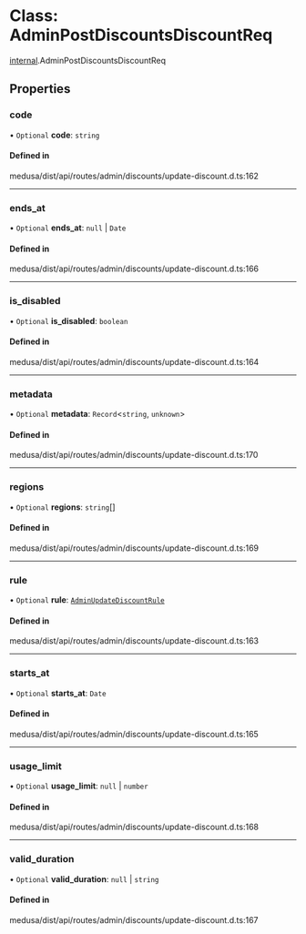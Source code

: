 # Class: AdminPostDiscountsDiscountReq

[internal](../modules/internal-7.md).AdminPostDiscountsDiscountReq

## Properties

### code

• `Optional` **code**: `string`

#### Defined in

medusa/dist/api/routes/admin/discounts/update-discount.d.ts:162

___

### ends\_at

• `Optional` **ends\_at**: ``null`` \| `Date`

#### Defined in

medusa/dist/api/routes/admin/discounts/update-discount.d.ts:166

___

### is\_disabled

• `Optional` **is\_disabled**: `boolean`

#### Defined in

medusa/dist/api/routes/admin/discounts/update-discount.d.ts:164

___

### metadata

• `Optional` **metadata**: `Record`<`string`, `unknown`\>

#### Defined in

medusa/dist/api/routes/admin/discounts/update-discount.d.ts:170

___

### regions

• `Optional` **regions**: `string`[]

#### Defined in

medusa/dist/api/routes/admin/discounts/update-discount.d.ts:169

___

### rule

• `Optional` **rule**: [`AdminUpdateDiscountRule`](internal-7.AdminUpdateDiscountRule.md)

#### Defined in

medusa/dist/api/routes/admin/discounts/update-discount.d.ts:163

___

### starts\_at

• `Optional` **starts\_at**: `Date`

#### Defined in

medusa/dist/api/routes/admin/discounts/update-discount.d.ts:165

___

### usage\_limit

• `Optional` **usage\_limit**: ``null`` \| `number`

#### Defined in

medusa/dist/api/routes/admin/discounts/update-discount.d.ts:168

___

### valid\_duration

• `Optional` **valid\_duration**: ``null`` \| `string`

#### Defined in

medusa/dist/api/routes/admin/discounts/update-discount.d.ts:167
